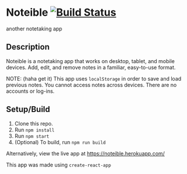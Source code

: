 # Noteible [![Build Status](https://travis-ci.org/rubyr/noteible.svg?branch=master)](https://travis-ci.org/rubyr/noteible)

another notetaking app

## Description

Noteible is a notetaking app that works on desktop, tablet, and mobile devices. Add, edit, and remove notes in a familiar, easy-to-use format.

NOTE: (haha get it) This app uses `localStorage` in order to save and load previous notes. You cannot access notes across devices. There are no accounts or log-ins.

## Setup/Build

1. Clone this repo.
1. Run `npm install`
1. Run `npm start`
1. (Optional) To build, run `npm run build`

Alternatively, view the live app at https://noteible.herokuapp.com/

This app was made using `create-react-app`
